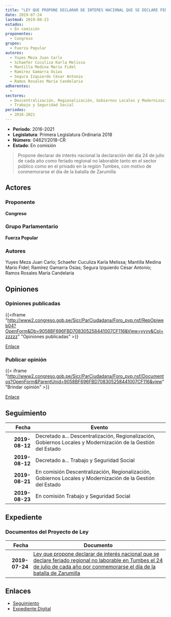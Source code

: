 ```yaml
---
title: "LEY QUE PROPONE DECLARAR DE INTERÉS NACIONAL QUE SE DECLARE FERIADO REGIONAL NO LABORABLE EN TUMBES EL 24 DE JULIO DE CADA AÑO POR CONMEMORARSE EL DÍA DE LA BATALLA DE ZARUMILLA"
date: 2019-07-24
lastmod: 2019-08-23
estados: 
  - En comisión
proponentes: 
  - Congreso
grupos: 
  - Fuerza Popular
autores: 
  - Yuyes Meza Juan Carlo
  - Schaefer Cuculiza Karla Melissa
  - Mantilla Medina Mario Fidel
  - Ramírez Gamarra Osías
  - Segura Izquierdo César Antonio
  - Ramos Rosales María Candelaria
adherentes: 
  - 
sectores: 
  - Descentralización, Regionalización, Gobiernos Locales y Modernización de la Gestión del Estado
  - Trabajo y Seguridad Social
periodos: 
  - 2016-2021
---
```


- **Periodo**: 2016-2021
- **Legislatura**: Primera Legislatura Ordinaria 2018
- **Número**: 04621/2018-CR
- **Estado**: En comisión

> Propone declarar de interés nacional la declaración del día 24 de julio de cada año como feriado regional no laborable tanto en el sector público como en el privado en la región Tumbes, con motivo de conmemorarse el día de la batalla de Zarumilla


## Actores

### Proponente

**Congreso**

### Grupo Parlamentario

**Fuerza Popular**

### Autores

Yuyes Meza Juan Carlo; Schaefer Cuculiza Karla Melissa; Mantilla Medina Mario Fidel; Ramírez Gamarra Osías; Segura Izquierdo César Antonio; Ramos Rosales María Candelaria


## Opiniones

### Opiniones publicadas

{{<iframe "http://www2.congreso.gob.pe/Sicr/ParCiudadana/Foro_pvp.nsf/RepOpiweb04?OpenForm&Db=9058BF696FBD708305258441007CF116&View=yyyy&Col=zzzzz" "Opiniones publicadas" >}}

[Enlace](http://www2.congreso.gob.pe/Sicr/ParCiudadana/Foro_pvp.nsf/RepOpiweb04?OpenForm&Db=9058BF696FBD708305258441007CF116&View=yyyy&Col=zzzzz)
### Publicar opinión

{{< iframe "http://www2.congreso.gob.pe/Sicr/ParCiudadana/Foro_pvp.nsf/Documentos?OpenForm&ParentUnid=9058BF696FBD708305258441007CF116&view" "Brindar opinión" >}}

[Enlace](http://www2.congreso.gob.pe/Sicr/ParCiudadana/Foro_pvp.nsf/Documentos?OpenForm&ParentUnid=9058BF696FBD708305258441007CF116&view)

## Seguimiento

| Fecha | Evento |
|------:|--------|
| **2019-08-12** | Decretado a... Descentralización, Regionalización, Gobiernos Locales y Modernización de la Gestión del Estado|
| **2019-08-12** | Decretado a... Trabajo y Seguridad Social|
| **2019-08-21** | En comisión Descentralización, Regionalización, Gobiernos Locales y Modernización de la Gestión del Estado|
| **2019-08-23** | En comisión Trabajo y Seguridad Social|


## Expediente


### Documentos del Proyecto de Ley

| Fecha | Documento |
|------:|--------|
| **2019-07-24** | [Ley que propone declarar de interés nacional que se declare feriado regional no laborable en Tumbes el 24 de julio de cada año por conmemorarse el día de la batalla de Zarumilla](http://www.leyes.congreso.gob.pe/Documentos/2016_2021/Proyectos_de_Ley_y_de_Resoluciones_Legislativas/PL0462120190724..pdf) |

## Enlaces 

- [Seguimiento](http://www2.congreso.gob.pe/Sicr/TraDocEstProc/CLProLey2016.nsf/f7fff46988ca05b1052578e100829cc7/6cf6b00e423a38ae0525844200036039?OpenDocument)
- [Expediente Digital](http://www2.congreso.gob.pe/Sicr/TraDocEstProc/CLProLey2016.nsf/f7fff46988ca05b1052578e100829cc7/6cf6b00e423a38ae0525844200036039?OpenDocument&Click=05257FB7005EB655.eb71d0cf91d8294e05256cdf006b5706/$Body/0.1C6C)
